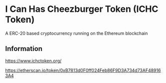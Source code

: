 # I Can Has Cheezburger Token (ICHC Token)
A ERC-20 based cryptocurrency running on the Ethereum blockchain

## Information
https://www.ichctoken.org/

https://etherscan.io/token/0xB7813d0F0ff024Feb86F9D3A734d73AF489163A4
